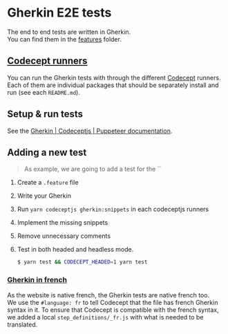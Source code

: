 # Gherkin E2E tests

The end to end tests are written in Gherkin.  
You can find them in the [features](features) folder.

## [Codecept runners](https://codecept.io/bdd/#gherkin)

You can run the Gherkin tests with through the different [Codecept](https://codecept.io) runners.  
Each of them are individual packages that should be separately install and run (see each `README.md`).

## Setup & run tests

See the [Gherkin | Codeceptjs | Puppeteer documentation](runners/puppeteer).

## Adding a new test

> As example, we are going to add a test for the ``

1.  Create a `.feature` file
1.  Write your Gherkin
1.  Run `yarn codeceptjs gherkin:snippets` in each codeceptjs runners
1.  Implement the missing snippets
1.  Remove unnecessary comments
1.  Test in both headed and headless mode.

    ```sh
    $ yarn test && CODECEPT_HEADED=1 yarn test
    ```

### [Gherkin in french](https://cucumber.io/docs/gherkin/reference/#spoken-languages)

As the website is native french, the Gherkin tests are native french too.  
We use the `#language: fr` to tell Codecept that the file has french Gherkin syntax in it.
To ensure that Codecept is compatible with the french syntax, we added a local `step_definitions/_fr.js` with what is needed to be translated.

